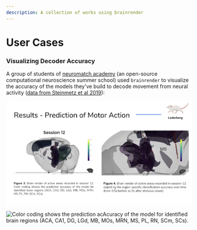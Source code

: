 ```yaml
---
description: A collection of works using brainrender
---
```


# User Cases

### Visualizing Decoder Accuracy

A group of students of [neuromatch academy](https://www.neuromatchacademy.org/) \(an open-source computational neuroscience summer school\) used `brainrender` to visualize the accuracy of the models they've build to decode movement from neural activity \([data from Steinmetz et al 2019](https://github.com/nsteinme/steinmetz-et-al-2019)\):

![](../../.gitbook/assets/eer_wytwoaerozr.png)

![Color coding shows the prediction acAcuracy of the model for identified brain regions \(ACA, CA1, DG, LGd, MB, MOs, MRN, MS, PL, RN, SCm, SCs\). ](https://lh5.googleusercontent.com/lNAUCYD8WNKV1tJ_Pj7BH8pziIU5NwQwjKgZS2LgxD_YAE8yjk0kxVkNbDjwXH4irmMQpNrfrpKFennNdRv-UBIhPDPFhYQe7IRvHw5L-O7hHfDHTHYt-7g98fhyiReMENNhsjr88A)

